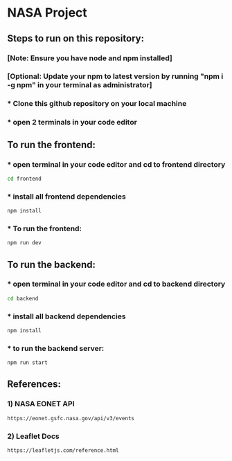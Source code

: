 # NASA Project

## Steps to run on this repository:

### [Note: Ensure you have node and npm installed]

### [Optional: Update your npm to latest version by running "npm i -g npm" in your terminal as administrator]

### \* Clone this github repository on your local machine

### \* open 2 terminals in your code editor

## To run the frontend:

### \* open terminal in your code editor and cd to frontend directory

```bash
cd frontend
```

### \* install all frontend dependencies

```bash
npm install
```

### \* To run the frontend:

```bash
npm run dev
```

## To run the backend:

### \* open terminal in your code editor and cd to backend directory

```bash
cd backend
```

### \* install all backend dependencies

```bash
npm install
```

### \* to run the backend server:

```bash
npm run start
```

## References:

### 1) NASA EONET API

```bash
https://eonet.gsfc.nasa.gov/api/v3/events
```

### 2) Leaflet Docs

```bash
https://leafletjs.com/reference.html
```
